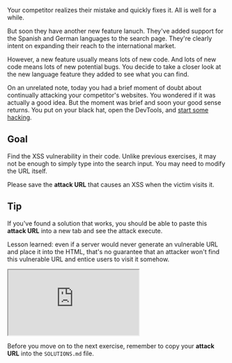 Your competitor realizes their mistake and quickly fixes it. All is well for a while.

But soon they have another new feature lanuch. They've added support for the Spanish and German languages to the search page. They're clearly intent on expanding their reach to the international market.

However, a new feature usually means lots of new code. And lots of new code means lots of new potential bugs. You decide to take a closer look at the new language feature they added to see what you can find.

On an unrelated note, today you had a brief moment of doubt about continually attacking your competitor's websites. You wondered if it was actually a good idea. But the moment was brief and soon your good sense returns. You put on your black hat, open the DevTools, and [start some hacking](https://www.youtube.com/watch?v=0PxTAn4g20U).

## Goal

Find the XSS vulnerability in their code. Unlike previous exercises, it may not be enough to simply type into the search input. You may need to modify the URL itself.

Please save the **attack URL** that causes an XSS when the victim visits it.

## Tip

If you've found a solution that works, you should be able to paste this **attack URL** into a new tab and see the attack execute.

Lesson learned: even if a server would never generate an vulnerable URL and place it into the HTML, that's no guarantee that an attacker won't find this vulnerable URL and entice users to visit it somehow.

<iframe src='http://caloogle.xyz:4140'></iframe>

Before you move on to the next exercise, remember to copy your **attack URL** into the `SOLUTIONS.md` file.
